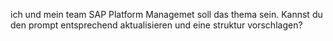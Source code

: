 ich und mein team SAP Platform Managemet soll das thema sein. Kannst du den prompt entsprechend aktualisieren und eine struktur vorschlagen?
